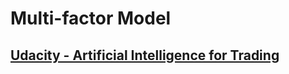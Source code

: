 # Multi-factor Model
## [Udacity - Artificial Intelligence for Trading](https://www.udacity.com/course/ai-for-trading--nd880)
